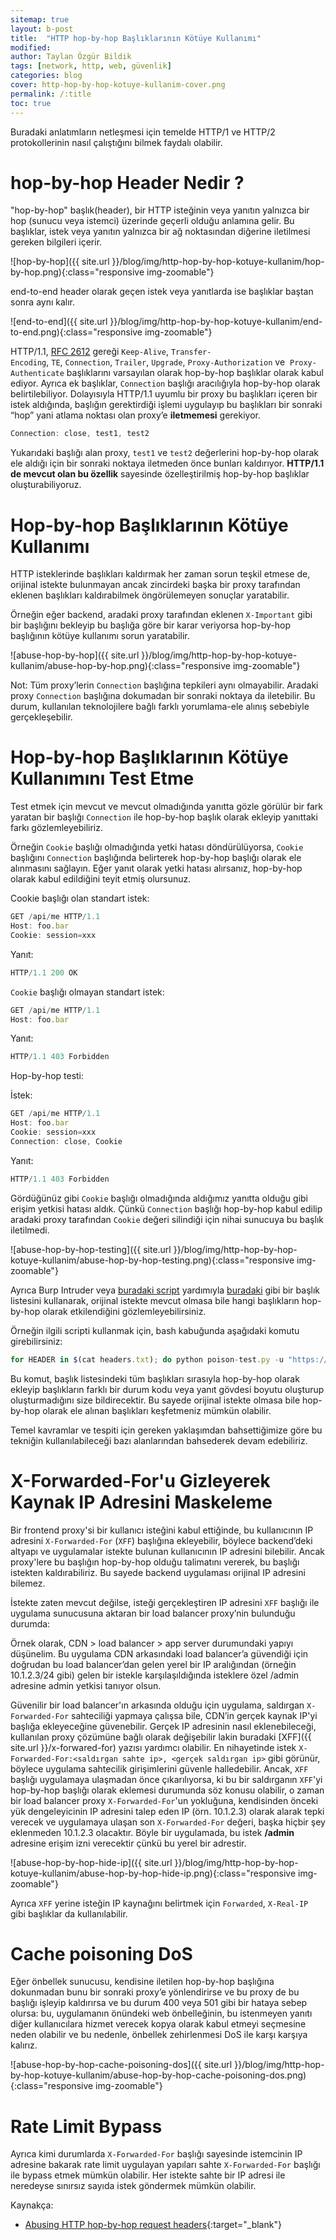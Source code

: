 ```yaml
---
sitemap: true
layout: b-post
title:  "HTTP hop-by-hop Başlıklarının Kötüye Kullanımı"
modified:
author: Taylan Özgür Bildik
tags: [network, http, web, güvenlik]
categories: blog 
cover: http-hop-by-hop-kotuye-kullanim-cover.png
permalink: /:title
toc: true
---
```


Buradaki anlatımların netleşmesi için temelde HTTP/1 ve HTTP/2 protokollerinin nasıl çalıştığını bilmek faydalı olabilir. 

# hop-by-hop Header Nedir ?

"hop-by-hop" başlık(header), bir HTTP isteğinin veya yanıtın yalnızca bir hop (sunucu veya istemci) üzerinde geçerli olduğu anlamına gelir. Bu başlıklar, istek veya yanıtın yalnızca bir ağ noktasından diğerine iletilmesi gereken bilgileri içerir. 

![hop-by-hop]({{ site.url }}/blog/img/http-hop-by-hop-kotuye-kullanim/hop-by-hop.png){:class="responsive img-zoomable"}

end-to-end header olarak geçen istek veya yanıtlarda ise başlıklar baştan sonra aynı kalır.

![end-to-end]({{ site.url }}/blog/img/http-hop-by-hop-kotuye-kullanim/end-to-end.png){:class="responsive img-zoomable"}

HTTP/1.1, [RFC 2612](https://tools.ietf.org/html/rfc2616#section-13.5.1) gereği `Keep-Alive`, `Transfer-Encoding`, `TE`, `Connection`, `Trailer`, `Upgrade`, `Proxy-Authorization` ve  `Proxy-Authenticate` başlıklarını varsayılan olarak hop-by-hop başlıklar olarak kabul ediyor. Ayrıca ek başlıklar, `Connection` başlığı aracılığıyla hop-by-hop olarak belirtilebiliyor.  Dolayısıyla HTTP/1.1 uyumlu bir proxy bu başlıkları içeren bir istek aldığında, başlığın gerektirdiği işlemi uygulayıp bu başlıkları bir sonraki “hop” yani atlama noktası olan proxy’e **iletmemesi** gerekiyor. 

```jsx
Connection: close, test1, test2
```

Yukarıdaki başlığı alan proxy, `test1` ve `test2` değerlerini hop-by-hop olarak ele aldığı için bir sonraki noktaya iletmeden önce bunları kaldırıyor. **HTTP/1.1 de mevcut olan bu özellik** sayesinde özelleştirilmiş hop-by-hop başlıklar oluşturabiliyoruz.

# Hop-by-hop Başlıklarının Kötüye Kullanımı

HTTP isteklerinde başlıkları kaldırmak her zaman sorun teşkil etmese de, orijinal istekte bulunmayan ancak zincirdeki başka bir proxy tarafından eklenen başlıkları kaldırabilmek öngörülemeyen sonuçlar yaratabilir. 

Örneğin eğer backend, aradaki proxy tarafından eklenen `X-Important` gibi bir başlığını bekleyip bu başlığa göre bir karar veriyorsa hop-by-hop başlığının kötüye kullanımı sorun yaratabilir.

![abuse-hop-by-hop]({{ site.url }}/blog/img/http-hop-by-hop-kotuye-kullanim/abuse-hop-by-hop.png){:class="responsive img-zoomable"}

Not: Tüm proxy’lerin `Connection` başlığına tepkileri aynı olmayabilir. Aradaki proxy `Connection` başlığına dokumadan bir sonraki noktaya da iletebilir. Bu durum, kullanılan teknolojilere bağlı farklı yorumlama-ele alınış sebebiyle gerçekleşebilir.

# Hop-by-hop Başlıklarının Kötüye Kullanımını Test Etme

Test etmek için mevcut ve mevcut olmadığında yanıtta gözle görülür bir fark yaratan bir başlığı `Connection` ile hop-by-hop başlık olarak ekleyip yanıttaki farkı gözlemleyebiliriz. 

Örneğin `Cookie` başlığı olmadığında yetki hatası döndürülüyorsa, `Cookie` başlığını `Connection` başlığında belirterek hop-by-hop başlığı olarak ele alınmasını sağlayın. Eğer yanıt olarak yetki hatası alırsanız, hop-by-hop olarak kabul edildiğini teyit etmiş olursunuz.

Cookie başlığı olan standart istek:

```jsx
GET /api/me HTTP/1.1
Host: foo.bar
Cookie: session=xxx
```

Yanıt:

```jsx
HTTP/1.1 200 OK
```

`Cookie` başlığı olmayan standart  istek:

```jsx
GET /api/me HTTP/1.1
Host: foo.bar
```

Yanıt:

```jsx
HTTP/1.1 403 Forbidden
```

Hop-by-hop testi:

İstek:

```jsx
GET /api/me HTTP/1.1
Host: foo.bar
Cookie: session=xxx
Connection: close, Cookie
```

Yanıt:

```jsx
HTTP/1.1 403 Forbidden
```

Gördüğünüz gibi `Cookie` başlığı olmadığında aldığımız yanıtta olduğu gibi erişim yetkisi hatası aldık. Çünkü `Connection` başlığı hop-by-hop kabul edilip aradaki proxy tarafından `Cookie` değeri silindiği için nihai sunucuya bu başlık iletilmedi.

![abuse-hop-by-hop-testing]({{ site.url }}/blog/img/http-hop-by-hop-kotuye-kullanim/abuse-hop-by-hop-testing.png){:class="responsive img-zoomable"}

Ayrıca Burp Intruder veya [buradaki script](https://gist.github.com/ndavison/298d11b3a77b97c908d63a345d3c624d) yardımıyla [buradaki](https://github.com/danielmiessler/SecLists/blob/master/Discovery/Web-Content/BurpSuite-ParamMiner/lowercase-headers) gibi bir başlık listesini kullanarak, orijinal istekte mevcut olmasa bile hangi başlıkların hop-by-hop olarak etkilendiğini gözlemleyebilirsiniz. 

Örneğin ilgili scripti kullanmak için, bash kabuğunda aşağıdaki komutu girebilirsiniz:

```jsx
for HEADER in $(cat headers.txt); do python poison-test.py -u "https://target" -x "$HEADER"; sleep 1; done
```

Bu komut, başlık listesindeki tüm başlıkları sırasıyla hop-by-hop olarak ekleyip başlıkların farklı bir durum kodu veya yanıt gövdesi boyutu oluşturup oluşturmadığını size bildirecektir. Bu sayede orijinal istekte olmasa bile hop-by-hop olarak ele alınan başlıkları keşfetmeniz mümkün olabilir. 

Temel kavramlar ve tespiti için gereken yaklaşımdan bahsettiğimize göre bu tekniğin kullanılabileceği bazı alanlarından bahsederek devam edebiliriz. 

# X-Forwarded-For'u Gizleyerek Kaynak IP Adresini Maskeleme

Bir frontend proxy'si bir kullanıcı isteğini kabul ettiğinde, bu kullanıcının IP adresini `X-Forwarded-For` (`XFF`) başlığına ekleyebilir, böylece backend’deki altyapı ve uygulamalar istekte bulunan kullanıcının IP adresini bilebilir. Ancak proxy'lere bu başlığın hop-by-hop olduğu talimatını vererek, bu başlığı istekten kaldırabiliriz. Bu sayede backend uygulaması orijinal IP adresini bilemez.

İstekte zaten mevcut değilse, isteği gerçekleştiren IP adresini `XFF` başlığı ile uygulama sunucusuna aktaran bir load balancer proxy’nin bulunduğu durumda:

Örnek olarak, CDN > load balancer > app server durumundaki yapıyı düşünelim. Bu uygulama CDN arkasındaki load balancer’a güvendiği için doğrudan bu load balancer’dan gelen yerel bir IP aralığından (örneğin 10.1.2.3/24 gibi) gelen bir istekle karşılaşıldığında isteklere özel /admin adresine admin yetkisi tanıyor olsun. 

Güvenilir bir load balancer'ın arkasında olduğu için uygulama, saldırgan `X-Forwarded-For` sahteciliği yapmaya çalışsa bile, CDN’in gerçek kaynak IP'yi başlığa ekleyeceğine güvenebilir. Gerçek IP adresinin nasıl eklenebileceği, kullanılan proxy çözümüne bağlı olarak değişebilir lakin buradaki [XFF]({{ site.url }}/x-forwared-for) yazısı yardımcı olabilir. En nihayetinde istek `X-Forwarded-For:<saldırgan sahte ip>, <gerçek saldırgan ip>` gibi görünür, böylece uygulama sahtecilik girişimlerini güvenle halledebilir. Ancak, `XFF` başlığı uygulamaya ulaşmadan önce çıkarılıyorsa, ki bu bir saldırganın `XFF`'yi hop-by-hop başlığı olarak eklemesi durumunda söz konusu olabilir, o zaman bir load balancer proxy  `X-Forwarded-For`'un yokluğuna, kendisinden önceki yük dengeleyicinin IP adresini talep eden IP (örn. 10.1.2.3) olarak alarak tepki verecek ve uygulamaya ulaşan son `X-Forwarded-For` değeri, başka hiçbir şey eklenmeden 10.1.2.3 olacaktır. Böyle bir uygulamada, bu istek **/admin** adresine erişim izni verecektir çünkü bu yerel bir adrestir.

![abuse-hop-by-hop-hide-ip]({{ site.url }}/blog/img/http-hop-by-hop-kotuye-kullanim/abuse-hop-by-hop-hide-ip.png){:class="responsive img-zoomable"}

Ayrıca `XFF` yerine isteğin IP kaynağını belirtmek için   `Forwarded`, `X-Real-IP` gibi başlıklar da kullanılabilir. 

# Cache poisoning DoS

Eğer önbellek sunucusu, kendisine iletilen hop-by-hop başlığına dokunmadan bunu bir sonraki proxy’e yönlendirirse ve bu proxy de bu başlığı işleyip kaldırırsa ve bu durum 400 veya 501 gibi bir hataya sebep olursa: bu, uygulamanın önündeki web önbelleğinin, bu istenmeyen yanıtı diğer kullanıcılara hizmet verecek kopya olarak kabul etmeyi seçmesine neden olabilir ve bu nedenle, önbellek zehirlenmesi DoS ile karşı karşıya kalırız.

![abuse-hop-by-hop-cache-poisoning-dos]({{ site.url }}/blog/img/http-hop-by-hop-kotuye-kullanim/abuse-hop-by-hop-cache-poisoning-dos.png){:class="responsive img-zoomable"}

# Rate Limit Bypass

Ayrıca kimi durumlarda `X-Forwarded-For` başlığı sayesinde istemcinin IP adresine bakarak rate limit uygulayan yapıları sahte `X-Forwarded-For` başlığı ile bypass etmek mümkün olabilir. Her istekte sahte bir IP adresi ile neredeyse sınırsız sayıda istek göndermek mümkün olabilir.

Kaynakça:

- [Abusing HTTP hop-by-hop request headers](https://nathandavison.com/blog/abusing-http-hop-by-hop-request-headers){:target="_blank"}